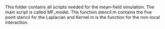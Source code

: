This folder contains all scripts needed for the mean-field simulation. 
The main script is called MF_model. The function stencil.m contains the five point stencil for the Laplacian and Kernel.m 
is the function for the non-local interaction. 
